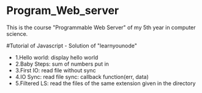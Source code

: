 # Program_Web_server
This is the course "Programmable Web Server" of my 5th year in computer science.

#Tutorial of Javascript - Solution of "learnyounode"
- 1.Hello world: display hello world
- 2.Baby Steps: sum of numbers put in
- 3.First IO: read file without sync 
- 4.IO Sync: read file sync: callback function(err, data)
- 5.Filtered LS: read the files of the same extension given in the directory
